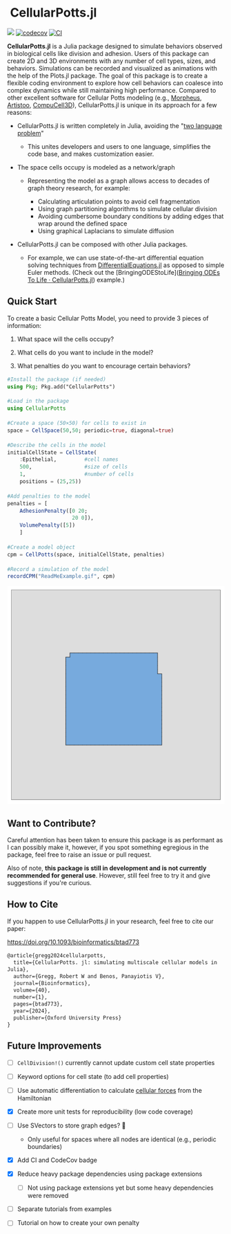 # <img title="CellularPotts.jl" src="docs/src/assets/logo.svg" alt="" width="50"> CellularPotts.jl

[docs-img]: https://img.shields.io/badge/docs-dev-blue.svg
[docs-url]: https://robertgregg.github.io/CellularPotts.jl/dev/

[![][docs-img]][docs-url] [![codecov](https://codecov.io/gh/RobertGregg/CellularPotts.jl/graph/badge.svg?token=D3GKFH900T)](https://codecov.io/gh/RobertGregg/CellularPotts.jl) [![CI](https://github.com/RobertGregg/CellularPotts.jl/actions/workflows/CI.yml/badge.svg)](https://github.com/RobertGregg/CellularPotts.jl/actions/workflows/CI.yml)

**CellularPotts.jl** is a Julia package designed to simulate behaviors observed in biological cells like division and adhesion. Users of this package can create 2D and 3D environments with any number of cell types, sizes, and behaviors. Simulations can be recorded and visualized as animations with the help of the Plots.jl package. The goal of this package is to create a flexible coding environment to explore how cell behaviors can coalesce into complex dynamics while still maintaining high performance. Compared to other excellent software for Cellular Potts modeling (e.g., [Morpheus](https://morpheus.gitlab.io/), [Artistoo](https://artistoo.net/), [CompuCell3D](https://compucell3d.org/)), CellularPotts.jl is unique in its approach for a few reasons:

- CellularPotts.jl is written completely in Julia, avoiding the "[two language problem](https://www.nature.com/articles/d41586-019-02310-3)"
  
  - This unites developers and users to one language, simplifies the code base, and makes customization easier.

- The space cells occupy is modeled as a network/graph
  
  - Representing the model as a graph allows access to decades of graph theory research, for example:
    
    - Calculating articulation points to avoid cell fragmentation
    - Using graph partitioning algorithms to simulate cellular division
    - Avoiding cumbersome boundary conditions by adding edges that wrap around the defined space
    - Using graphical Laplacians to simulate diffusion

- CellularPotts.jl can be composed with other Julia packages.
  
  - For example, we can use state-of-the-art differential equation solving techniques from [DifferentialEquations.jl](https://diffeq.sciml.ai/stable/) as opposed to simple Euler methods. (Check out the [BringingODEStoLife]([Bringing ODEs To Life · CellularPotts.jl](https://robertgregg.github.io/CellularPotts.jl/dev/ExampleGallery/BringingODEsToLife/BringingODEsToLife/)) example.)

## Quick Start

To create a basic Cellular Potts Model, you need to provide 3 pieces of information:

1. What space will the cells occupy?

2. What cells do you want to include in the model?

3. What penalties do you want to encourage certain behaviors?

```julia
#Install the package (if needed)
using Pkg; Pkg.add("CellularPotts")

#Load in the package
using CellularPotts

#Create a space (50×50) for cells to exist in
space = CellSpace(50,50; periodic=true, diagonal=true)

#Describe the cells in the model
initialCellState = CellState(
    :Epithelial,         #cell names
    500,                 #size of cells
    1,                   #number of cells
    positions = (25,25))

#Add penalties to the model
penalties = [
    AdhesionPenalty([0 20;
                     20 0]),
    VolumePenalty([5])
    ]

#Create a model object
cpm = CellPotts(space, initialCellState, penalties)

#Record a simulation of the model
recordCPM("ReadMeExample.gif", cpm)
```

<img title="ReadMeEaxmple" src="https://github.com/RobertGregg/CellularPotts.jl/blob/master/docs/src/ExampleGallery/HelloWorld/HelloWorld.gif?raw=true">

## Want to Contribute?

Careful attention has been taken to ensure this package is as performant as I can possibly make it, however, if you spot something egregious in the package, feel free to raise an issue or pull request.

Also of note, **this package is still in development and is not currently recommended for general use**. However, still feel free to try it and give suggestions if you're curious. 

## How to Cite

If you happen to use CellularPotts.jl in your research, feel free to cite our paper:

https://doi.org/10.1093/bioinformatics/btad773

```
@article{gregg2024cellularpotts,
  title={CellularPotts. jl: simulating multiscale cellular models in Julia},
  author={Gregg, Robert W and Benos, Panayiotis V},
  journal={Bioinformatics},
  volume={40},
  number={1},
  pages={btad773},
  year={2024},
  publisher={Oxford University Press}
}
```

## Future Improvements

- [ ] `CellDivision!()` currently cannot update custom cell state properties

- [ ] Keyword options for cell state (to add cell properties)

- [ ] Use automatic differentiation to calculate [cellular forces](https://journals.plos.org/ploscompbiol/article?id=10.1371/journal.pcbi.1007459) from the Hamiltonian

- [x] Create more unit tests for reproducibility (low code coverage)

- [ ] Use SVectors to store graph edges? 🤔
  
  - Only useful for spaces where all nodes are identical (e.g., periodic boundaries)

- [x] Add CI and CodeCov badge

- [x] Reduce heavy package dependencies using package extensions
  
  - [ ] Not using package extensions yet but some heavy dependencies were removed

- [ ] Separate tutorials from examples

- [ ] Tutorial on how to create your own penalty
